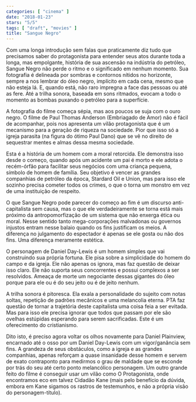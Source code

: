 ```yaml
---
categories: [ "cinema" ]
date: "2018-01-23"
stars: "5/5"
tags: [ "draft", "movies" ]
title: "Sangue Negro"
---
```

Com uma longa introdução sem falas que praticamente diz tudo que precisamos saber do protagonista para entender seus atos durante toda a longa, mas empolgante, história de sua ascensão na indústria do petróleo, Sangue Negro não perde o ritmo e o significado em nenhum momento. Sua fotografia é delineada por sombras e contornos nítidos no horizonte, sempre a nos lembrar do óleo negro, implícito em cada cena, mesmo que não esteja lá. E, quando está, não raro impregna a face das pessoas ou até as fere. Até a trilha sonora, baseada em sons ritmados, evocam a todo o momento as bombas puxando o petróleo para a superfície.

A fotografia do filme começa sépia, mas aos poucos se suja com o ouro negro. O filme de Paul Thomas Anderson (Embriagado de Amor) não é fácil de acompanhar, pois nos apresenta um vilão protagonista que é um mecanismo para a geração de riqueza na sociedade. Pior que isso só a igreja parasita (na figura do ótimo Paul Dano) que se vê no direito de sequestrar mentes e almas dessa mesma sociedade.

Esta é a história de um homem com a moral retorcida. Ele demonstra isso desde o começo, quando após um acidente um pai é morto e ele adota o recém-órfão para facilitar seus negócios com uma criança pequena, símbolo de homem de família. Seu objetivo é vencer as grandes companhias de petróleo da época, Stardard Oil e Union, mas para isso ele sozinho precisa cometer todos os crimes, o que o torna um monstro em vez de uma instituição de respeito.

O que Sangue Negro pode parecer do começo ao fim é um discurso anti-capitalista sem causa, mas o que ele verdadeiramente se torna está mais próximo da antropomorfização de um sistema que não enxerga ética ou moral. Nesse sentido tanto mega-corporações malvadonas ou governos injustos entram nesse balaio quando os fins justificam os meios. A diferença no julgamento do espectador é apenas se ele gosta ou não dos fins. Uma diferença meramente estética.

O personagem de Daniel Day-Lewis é um homem simples que vai construindo sua própria fortuna. Ele pisa sobre a simplicidade do homem do campo e da igreja. Ele não apenas os ignora, mas faz questão de deixar isso claro. Ele não suporta seus concorrentes e possui complexos a ser resolvidos. Ameaça de morte um negociante dessas gigantes do óleo porque para ele ou é do seu jeito ou é de jeito nenhum.

A trilha sonora é pitoresca. Ela exala a personalidade do sujeito com notas soltas, repetição de padrões mecânicos e uma melancolia eterna. PTA faz questão de tornar a trajetória deste capitalista uma coisa feia a ser evitada. Mas para isso ele precisa ignorar que todos que passam por ele são ovelhas estúpidas esperando para serem sacrificadas. Este é um oferecimento do cristianismo.

Dito isto, é preciso agora voltar os olhos novamente para Daniel Plainview, encarnado até o osso por um Daniel Day-Lewis com um vigor/ganância sem fins. A grandeza de seus obstáculos, como a igreja e as grandes companhias, apenas reforçam a quase insanidade desse homem e servem de exato contraponto para medirmos o grau de maldade que se esconde por trás do seu até certo ponto melancólico personagem. Um outro grande feito do filme é conseguir usar um vilão como O Protagonista, onde encontramos eco em talvez Cidadão Kane (mais pelo benefício da dúvida, embora em Kane sigamos os rastros de testemunhos, e não a própria visão do personagem-título).
